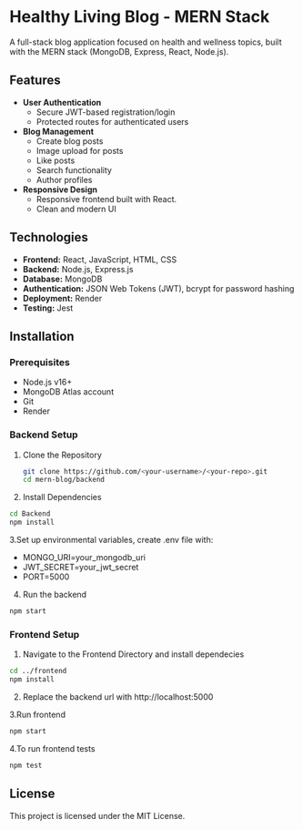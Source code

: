 # Healthy Living Blog - MERN Stack

A full-stack blog application focused on health and wellness topics, built with the MERN stack (MongoDB, Express, React, Node.js).

## Features

- **User Authentication**
  - Secure JWT-based registration/login
  - Protected routes for authenticated users
- **Blog Management**
  - Create blog posts
  - Image upload for posts
  - Like posts
  - Search functionality
  - Author profiles
- **Responsive Design**
  - Responsive frontend built with React.
  - Clean and modern UI

## Technologies
- **Frontend:** React, JavaScript, HTML, CSS
- **Backend:** Node.js, Express.js
- **Database:** MongoDB 
- **Authentication:** JSON Web Tokens (JWT), bcrypt for password hashing
- **Deployment:** Render 
- **Testing:** Jest

## Installation

### Prerequisites
- Node.js v16+
- MongoDB Atlas account
- Git
- Render

### Backend Setup
1. Clone the Repository
   ```bash
   git clone https://github.com/<your-username>/<your-repo>.git
   cd mern-blog/backend
   ```
   
2. Install Dependencies
  ```bash
  cd Backend
  npm install
 ```

3.Set up environmental variables, create .env file with:

 - MONGO_URI=your_mongodb_uri
 - JWT_SECRET=your_jwt_secret
 - PORT=5000
4. Run the backend
  ```bash
  npm start
  ```

### Frontend Setup
1. Navigate to the Frontend Directory and install dependecies
 ```bash
 cd ../frontend
 npm install
 ```
2. Replace the backend url with
http://localhost:5000

3.Run frontend
  ```bash
  npm start
  ```
4.To run frontend tests
  ```bash
  npm test
  ```

## License
This project is licensed under the MIT License. 
